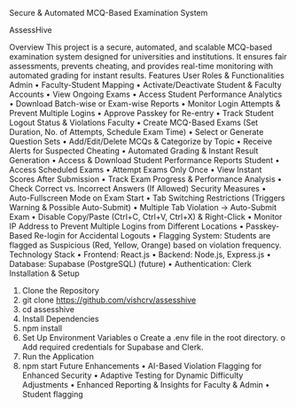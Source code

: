 Secure & Automated MCQ-Based Examination System


AssessHive

Overview
This project is a secure, automated, and scalable MCQ-based examination system designed for universities and institutions. It ensures fair assessments, prevents cheating, and provides real-time monitoring with automated grading for instant results.
Features
User Roles & Functionalities
Admin
•	Faculty-Student Mapping
•	Activate/Deactivate Student & Faculty Accounts
•	View Ongoing Exams
•	Access Student Performance Analytics
•	Download Batch-wise or Exam-wise Reports
•	Monitor Login Attempts & Prevent Multiple Logins
•	Approve Passkey for Re-entry
•	Track Student Logout Status & Violations
Faculty
•	Create MCQ-Based Exams (Set Duration, No. of Attempts, Schedule Exam Time)
•	Select or Generate Question Sets
•	Add/Edit/Delete MCQs & Categorize by Topic
•	Receive Alerts for Suspected Cheating
•	Automated Grading & Instant Result Generation
•	Access & Download Student Performance Reports
Student
•	Access Scheduled Exams
•	Attempt Exams Only Once
•	View Instant Scores After Submission
•	Track Exam Progress & Performance Analysis
•	Check Correct vs. Incorrect Answers (If Allowed)
Security Measures
•	Auto-Fullscreen Mode on Exam Start
•	Tab Switching Restrictions (Triggers Warning & Possible Auto-Submit)
•	Multiple Tab Violation → Auto-Submit Exam
•	Disable Copy/Paste (Ctrl+C, Ctrl+V, Ctrl+X) & Right-Click
•	Monitor IP Address to Prevent Multiple Logins from Different Locations
•	Passkey-Based Re-login for Accidental Logouts
•	Flagging System: Students are flagged as Suspicious (Red, Yellow, Orange) based on violation frequency.
Technology Stack
•	Frontend: React.js
•	Backend: Node.js, Express.js
•	Database: Supabase (PostgreSQL) (future)
•	Authentication: Clerk
Installation & Setup
1.	Clone the Repository
2.	git clone https://github.com/vishcrv/assesshive
3.	cd assesshive
4.	Install Dependencies
5.	npm install
6.	Set Up Environment Variables
o	Create a .env file in the root directory.
o	Add required credentials for Supabase and Clerk.
7.	Run the Application
8.	npm start
Future Enhancements
•	AI-Based Violation Flagging for Enhanced Security
•	Adaptive Testing for Dynamic Difficulty Adjustments
•	Enhanced Reporting & Insights for Faculty & Admin
•	Student flagging

